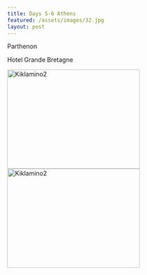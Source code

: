 ```yaml
---
title: Days 5-6 Athens
featured: /assets/images/32.jpg
layout: post
---
```


<p>Parthenon</p>
<p>Hotel Grande Bretagne</p>
<img src="/assets/images/34.JPG" alt="Kiklamino2" style="width:304px;height:228px;">
<img src="/assets/images/48.JPG" alt="Kiklamino2" style="width:304px;height:228px;">
